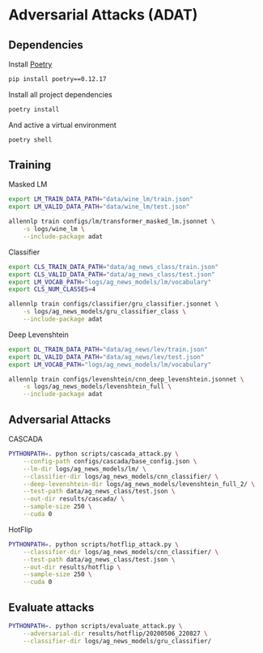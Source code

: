 # Adversarial Attacks (ADAT)

## Dependencies

Install [Poetry](https://python-poetry.org/)

```bash
pip install poetry==0.12.17
```

Install all project dependencies

```bash
poetry install
```

And active a virtual environment

```bash
poetry shell
```

## Training

Masked LM

```bash
export LM_TRAIN_DATA_PATH="data/wine_lm/train.json"
export LM_VALID_DATA_PATH="data/wine_lm/test.json"

allennlp train configs/lm/transformer_masked_lm.jsonnet \
    -s logs/wine_lm \
    --include-package adat
```

Classifier

```bash
export CLS_TRAIN_DATA_PATH="data/ag_news_class/train.json"
export CLS_VALID_DATA_PATH="data/ag_news_class/test.json"
export LM_VOCAB_PATH="logs/ag_news_models/lm/vocabulary"
export CLS_NUM_CLASSES=4

allennlp train configs/classifier/gru_classifier.jsonnet \
    -s logs/ag_news_models/gru_classifier_class \
    --include-package adat
```

Deep Levenshtein

```bash
export DL_TRAIN_DATA_PATH="data/ag_news/lev/train.json"
export DL_VALID_DATA_PATH="data/ag_news/lev/test.json"
export LM_VOCAB_PATH="logs/ag_news_models/lm/vocabulary"

allennlp train configs/levenshtein/cnn_deep_levenshtein.jsonnet \
    -s logs/ag_news_models/levenshtein_full \
    --include-package adat
```


## Adversarial Attacks

CASCADA

```bash
PYTHONPATH=. python scripts/cascada_attack.py \
    --config-path configs/cascada/base_config.json \
    --lm-dir logs/ag_news_models/lm/ \
    --classifier-dir logs/ag_news_models/cnn_classifier/ \
    --deep-levenshtein-dir logs/ag_news_models/levenshtein_full_2/ \
    --test-path data/ag_news_class/test.json \
    --out-dir results/cascada/ \
    --sample-size 250 \
    --cuda 0
```

HotFlip

```bash
PYTHONPATH=. python scripts/hotflip_attack.py \
    --classifier-dir logs/ag_news_models/cnn_classifier/ \
    --test-path data/ag_news_class/test.json \
    --out-dir results/hotflip \
    --sample-size 250 \
    --cuda 0
```

## Evaluate attacks

```bash
PYTHONPATH=. python scripts/evaluate_attack.py \
    --adversarial-dir results/hotflip/20200506_220827 \
    --classifier-dir logs/ag_news_models/gru_classifier/
```